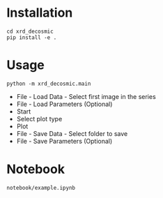 # Installation
```
cd xrd_decosmic
pip install -e .
```
# Usage
```
python -m xrd_decosmic.main
```
- File - Load Data - 
Select first image in the series
- File - Load Parameters (Optional)
- Start
- Select plot type
- Plot
- File - Save Data - 
Select folder to save
- File - Save Parameters (Optional)
# Notebook
```
notebook/example.ipynb
```